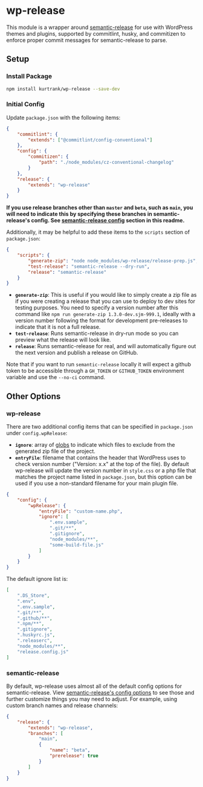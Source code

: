 # wp-release

This module is a wrapper around [semantic-release](https://semantic-release.gitbook.io/semantic-release/) for use with WordPress themes and plugins, supported by commitlint, husky, and commitizen to enforce proper commit messages for semantic-release to parse.

## Setup

### Install Package

```sh
npm install kurtrank/wp-release --save-dev
```

### Initial Config

Update `package.json` with the following items:

```json
{
	"commitlint": {
		"extends": ["@commitlint/config-conventional"]
	},
	"config": {
		"commitizen": {
			"path": "./node_modules/cz-conventional-changelog"
		}
	},
	"release": {
		"extends": "wp-release"
	}
}
```

**If you use release branches other than `master` and `beta`, such as `main`, you will need to indicate this by specifying these branches in semantic-release's config. See [semantic-release config](#semantic-release) section in this readme.**

Additionally, it may be helpful to add these items to the `scripts` section of `package.json`:

```json
{
	"scripts": {
		"generate-zip": "node node_modules/wp-release/release-prep.js",
		"test-release": "semantic-release --dry-run",
		"release": "semantic-release"
	}
}
```

- **`generate-zip`**: This is useful if you would like to simply create a zip file as if you were creating a release that you can use to deploy to dev sites for testing purposes. You need to specify a version number after this command like `npm run generate-zip 1.3.0-dev.sjm-999.1`, ideally with a version number following the format for development pre-releases to indicate that it is not a full release.
- **`test-release`**: Runs semantic-release in dry-run mode so you can preview what the release will look like.
- **`release`**: Runs semantic-release for real, and will automatically figure out the next version and publish a release on GitHub.

Note that if you want to run `semantic-release` locally it will expect a github token to be accessible through a `GH_TOKEN` or `GITHUB_TOKEN` environment variable and use the `--no-ci` command.

## Other Options

### wp-release

There are two additional config items that can be specified in `package.json` under `config.wpRelease`:

- **`ignore`**: array of [globs](https://gulpjs.com/docs/en/getting-started/explaining-globs/) to indicate which files to exclude from the generated zip file of the project.
- **`entryFile`**: filename that contains the header that WordPress uses to check version number ("Version: x.x" at the top of the file). By default wp-release will update the version number in `style.css` or a php file that matches the project name listed in `package.json`, but this option can be used if you use a non-standard filename for your main plugin file.

```json
{
	"config": {
		"wpRelease": {
			"entryFile": "custom-name.php",
			"ignore": [
				".env.sample",
				".git/**",
				".gitignore",
				"node_modules/**",
				"some-build-file.js"
			]
		}
	}
}
```

The default ignore list is:

```json
[
	".DS_Store",
	".env",
	".env.sample",
	".git/**",
	".github/**",
	".npm/**",
	".gitignore",
	".huskyrc.js",
	".releaserc",
	"node_modules/**",
	"release.config.js"
]
```

### semantic-release

By default, wp-release uses almost all of the default config options for semantic-release. View [semantic-release's config options](https://semantic-release.gitbook.io/semantic-release/usage/configuration) to see those and further customize things you may need to adjust. For example, using custom branch names and release channels:

```json
{
	"release": {
		"extends": "wp-release",
		"branches": [
			"main",
			{
				"name": "beta",
				"prerelease": true
			}
		]
	}
}
```
